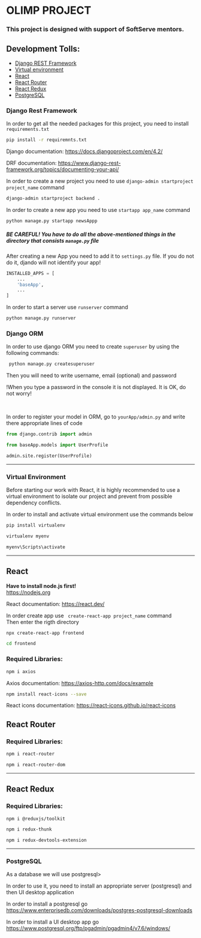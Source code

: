 <h1>OLIMP PROJECT</h1>
<h3>This project is designed with support of SoftServe mentors.</h3>

<h2>Development Tolls:</h2>
<ul>
  <li><a href="#django-drf-info">Django REST Framework</a></li>
  <li><a href="#venv-info">Virtual environment</a></li>
  <li><a href="#react-info">React</a></li>
  <li><a href="#react-router-info">React Router</a></li>
  <li><a href="#react-redux-info">React Redux</a></li>
  <li><a href="#postgresql-info">PostgreSQL</a></li>
</ul>

<div id="django-drf-info">
  <h3>Django Rest Framework</h3>
  <p>In order to get all the needed packages for this project, you need to install <code>requirements.txt</code></p>
</div>

  ```sh
  pip install -r requiremnts.txt
  ```

<p>Django documentation: <a href="https://docs.djangoproject.com/en/4.2/">https://docs.djangoproject.com/en/4.2/</a></p>
<p>DRF documentation: <a href="https://www.django-rest-framework.org/topics/documenting-your-api/">https://www.django-rest-framework.org/topics/documenting-your-api/</a></p>
<p>In order to create a new project you need to use <code>django-admin startproject project_name</code> command</p>

  ```sh
  django-admin startproject backend .
  ```

<p>In order to create a new app you need to use <code>startapp app_name</code> command</p>

  ```sh
  python manage.py startapp newsAppp
  ```

<h5>BE CAREFUL! You have to do all the above-mentioned things in the directory that consists <code>manage.py</code> file</h5>

<p>After creating a new App you need to add it to <code>settings.py</code> file. If you do not do it, djando will not identify your app!<p>

```python
INSTALLED_APPS = [
    ...
    'baseApp',
    ...
]
```

<p>In order to start a server use <code>runserver</code> command</p></p>

  ```sh
  python manage.py runserver
  ```

<div id="django-orm-info">
  <h3>Django ORM</h3>
  <p></p>
</div>

<p>In order to use django ORM you need to create <code>superuser</code> by using the following commands: </p>

 ```sh
  python manage.py createsuperuser
  ```

<p>Then you will need to write username, email (optional) and password</p>
<p>!When you type a password in the console it is not displayed. It is OK, do not worry!</p>

<br />
<p>In order to register your model in ORM, go to <code>yourApp/admin.py</code> and write there appropriate lines of code</p>

```python
from django.contrib import admin

from baseApp.models import UserProfile

admin.site.register(UserProfile)
```

<hr />

<div id="venv-info">
  <h3>Virtual Environment</h3>
  <p>Before starting our work with React, it is highly recommended to use a virtual environment to isolate our project and prevent from possible dependency conflicts.</p>
  <p>In order to install and activate virtual environment use the commands below</p>
</div>

  ```sh
  pip install virtualenv
  ```
  ```sh
  virtualenv myenv
  ```
  ```sh
  myenv\Scripts\activate
  ```

<hr />

<div id="react-info">
  <h2>React</h2>
  <strong>Have to install node.js first!</strong><br />
   <a href="https://nodejs.org">https://nodejs.org</a>
  <p>React documentation: <a href="https://react.dev/">https://react.dev/</a></p>
</div>

<p>In order create app use <code> create-react-app project_name</code> command<br>Then enter the rigth directory</p>


  ```sh
  npx create-react-app frontend
  ```
  ```sh
  cd frontend
  ```

  <h3>Required Libraries:</h3>
  
  ```sh
  npm i axios
  ```
  <p>Axios documentation: <a href="https://axios-http.com/docs/example">https://axios-http.com/docs/example</a></p>

  ```sh
  npm install react-icons --save
  ```

  <p>React icons documentation: <a href="https://react-icons.github.io/react-icons">https://react-icons.github.io/react-icons</a></p>

<div id="react-router-info">
  <h2>React Router</h2>
  <h3>Required Libraries:</h3>
</div>

  ```sh
  npm i react-router
  ```
  ```sh
  npm i react-router-dom
  ```

<hr />

<div id="react-redux-info">
  <h2>React Redux</h2>
  <h3>Required Libraries:</h3>
</div>

  ```sh
  npm i @reduxjs/toolkit
  ```
  ```sh
  npm i redux-thunk
  ```
  ```sh
  npm i redux-devtools-extension
  ```

<hr />

<div id="postgresql-info">
  <h3>PostgreSQL</h3>
  <p>As a database we will use postgresql></p>
  <p>In order to use it, you need to install an appropriate server (postgresql) and then UI desktop application</p>
</div>

<p>In order to install a postgresql go <a href="https://www.enterprisedb.com/downloads/postgres-postgresql-downloads">https://www.enterprisedb.com/downloads/postgres-postgresql-downloads</a></p>
<p>In order to install a UI desktop app go <a href="https://www.postgresql.org/ftp/pgadmin/pgadmin4/v7.6/windows/">https://www.postgresql.org/ftp/pgadmin/pgadmin4/v7.6/windows/</a></p>


<br />
<br />
<br />
<br />
<br />





